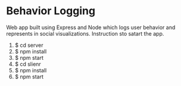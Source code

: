 # Behavior Logging
Web app built using Express and Node which logs user behavior and represents in social visualizations. 
Instruction sto satart the app.
1. $ cd server
2. $ npm install
3. $ npm start
3. $ cd slienr
4. $ npm install
5. $ npm start
